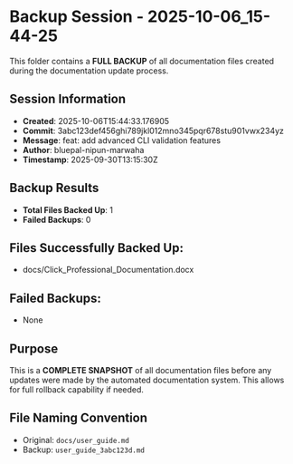 # Backup Session - 2025-10-06_15-44-25

This folder contains a **FULL BACKUP** of all documentation files created during the documentation update process.

## Session Information
- **Created**: 2025-10-06T15:44:33.176905
- **Commit**: 3abc123def456ghi789jkl012mno345pqr678stu901vwx234yz
- **Message**: feat: add advanced CLI validation features
- **Author**: bluepal-nipun-marwaha
- **Timestamp**: 2025-09-30T13:15:30Z

## Backup Results
- **Total Files Backed Up**: 1
- **Failed Backups**: 0

## Files Successfully Backed Up:
- docs/Click_Professional_Documentation.docx

## Failed Backups:
- None

## Purpose
This is a **COMPLETE SNAPSHOT** of all documentation files before any updates were made by the automated documentation system. This allows for full rollback capability if needed.

## File Naming Convention
- Original: `docs/user_guide.md`
- Backup: `user_guide_3abc123d.md`
